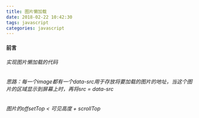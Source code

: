 ```yaml
---
title: 图片懒加载
date: 2018-02-22 10:42:30
tags: javascript
categories: javascript
---
```



#### 前言


###### 实现图片懒加载的代码
###### 思路：每一个image都有一个data-src用于存放将要加载的图片的地址，当这个图片的区域显示到屏幕上时，再将src = data-src
###### 图片的offsetTop < 可见高度 + scrollTop
<script async src="//jsfiddle.net/zfl0813/sk36v9c9/1/embed/js,html,css,result/dark/"></script>